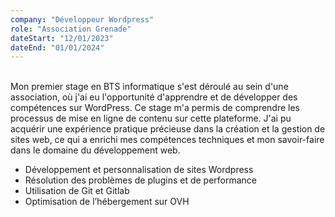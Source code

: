 ```yaml
---
company: "Développeur Wordpress"
role: "Association Grenade"
dateStart: "12/01/2023"
dateEnd: "01/01/2024"
---
```


<br>
Mon premier stage en BTS informatique s'est déroulé au sein d'une association, où j'ai eu l'opportunité d'apprendre et de développer des compétences sur WordPress. Ce stage m'a permis de comprendre les processus de mise en ligne de contenu sur cette plateforme. J'ai pu acquérir une expérience pratique précieuse dans la création et la gestion de sites web, ce qui a enrichi mes compétences techniques et mon savoir-faire dans le domaine du développement web.

- Développement et personnalisation de sites Wordpress
- Résolution des problèmes de plugins et de performance
- Utilisation de Git et Gitlab
- Optimisation de l’hébergement sur OVH

